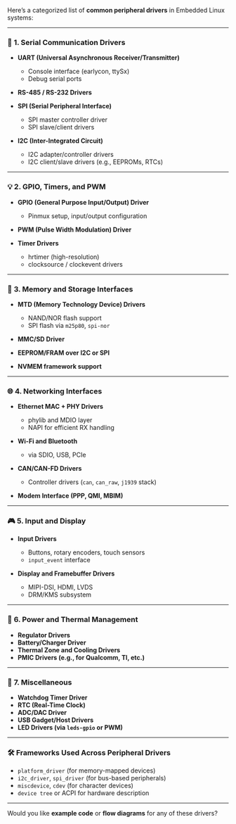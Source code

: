 Here’s a categorized list of **common peripheral drivers** in Embedded Linux systems:

---

### 🔌 **1. Serial Communication Drivers**

* **UART (Universal Asynchronous Receiver/Transmitter)**

  * Console interface (earlycon, ttySx)
  * Debug serial ports
* **RS-485 / RS-232 Drivers**
* **SPI (Serial Peripheral Interface)**

  * SPI master controller driver
  * SPI slave/client drivers
* **I2C (Inter-Integrated Circuit)**

  * I2C adapter/controller drivers
  * I2C client/slave drivers (e.g., EEPROMs, RTCs)

---

### 💡 **2. GPIO, Timers, and PWM**

* **GPIO (General Purpose Input/Output) Driver**

  * Pinmux setup, input/output configuration
* **PWM (Pulse Width Modulation) Driver**
* **Timer Drivers**

  * hrtimer (high-resolution)
  * clocksource / clockevent drivers

---

### 💾 **3. Memory and Storage Interfaces**

* **MTD (Memory Technology Device) Drivers**

  * NAND/NOR flash support
  * SPI flash via `m25p80`, `spi-nor`
* **MMC/SD Driver**
* **EEPROM/FRAM over I2C or SPI**
* **NVMEM framework support**

---

### 🌐 **4. Networking Interfaces**

* **Ethernet MAC + PHY Drivers**

  * phylib and MDIO layer
  * NAPI for efficient RX handling
* **Wi-Fi and Bluetooth**

  * via SDIO, USB, PCIe
* **CAN/CAN-FD Drivers**

  * Controller drivers (`can`, `can_raw`, `j1939` stack)
* **Modem Interface (PPP, QMI, MBIM)**

---

### 🎮 **5. Input and Display**

* **Input Drivers**

  * Buttons, rotary encoders, touch sensors
  * `input_event` interface
* **Display and Framebuffer Drivers**

  * MIPI-DSI, HDMI, LVDS
  * DRM/KMS subsystem

---

### 🔋 **6. Power and Thermal Management**

* **Regulator Drivers**
* **Battery/Charger Driver**
* **Thermal Zone and Cooling Drivers**
* **PMIC Drivers (e.g., for Qualcomm, TI, etc.)**

---

### 🧠 **7. Miscellaneous**

* **Watchdog Timer Driver**
* **RTC (Real-Time Clock)**
* **ADC/DAC Driver**
* **USB Gadget/Host Drivers**
* **LED Drivers (via `leds-gpio` or PWM)**

---

### 🛠️ **Frameworks Used Across Peripheral Drivers**

* `platform_driver` (for memory-mapped devices)
* `i2c_driver`, `spi_driver` (for bus-based peripherals)
* `miscdevice`, `cdev` (for character devices)
* `device tree` or ACPI for hardware description

---

Would you like **example code** or **flow diagrams** for any of these drivers?
